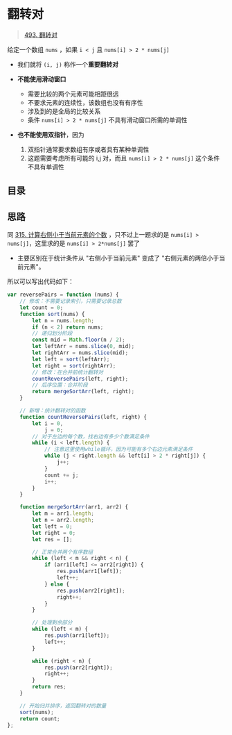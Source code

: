 
# 翻转对



>  [493. 翻转对](https://leetcode.cn/problems/reverse-pairs/)



给定一个数组 `nums` ，如果 `i < j` 且 `nums[i] > 2 * nums[j]` 
- 我们就将 `(i, j)` 称作一个**重要翻转对**


- **不能使用滑动窗口**
	- 需要比较的两个元素可能相距很远
	- 不要求元素的连续性，该数组也没有有序性
	- 涉及到的是全局的比较关系
	- 条件 `nums[i] > 2 * nums[j]` 不具有滑动窗口所需的单调性
- **也不能使用双指针**，因为
	1. 双指针通常要求数组有序或者具有某种单调性
	2. 这题需要考虑所有可能的 i,j 对，而且 `nums[i] > 2 * nums[j]` 这个条件不具有单调性



## 目录
<!-- toc -->
 ## 思路 

同 [315. 计算右侧小于当前元素的个数](/post/ZkTe4BMq.html) ，只不过上一题求的是 `nums[i] > nums[j]`，这里求的是 `nums[i] > 2*nums[j]` 罢了
- 主要区别在于统计条件从 "右侧小于当前元素" 变成了 "右侧元素的两倍小于当前元素"。


所以可以写出代码如下：

```javascript
var reversePairs = function (nums) {
    // 修改：不需要记录索引，只需要记录总数
    let count = 0;
    function sort(nums) {
        let n = nums.length;
        if (n < 2) return nums;
        // 递归划分阶段
        const mid = Math.floor(n / 2);
        let leftArr = nums.slice(0, mid);
        let rightArr = nums.slice(mid);
        let left = sort(leftArr);
        let right = sort(rightArr);
        // 修改：在合并前统计翻转对
        countReversePairs(left, right);
        // 后序位置：合并阶段
        return mergeSortArr(left, right);
    }

    // 新增：统计翻转对的函数
    function countReversePairs(left, right) {
        let i = 0,
            j = 0;
        // 对于左边的每个数，找右边有多少个数满足条件
        while (i < left.length) {
            // 注意这里使用while循环，因为可能有多个右边元素满足条件
            while (j < right.length && left[i] > 2 * right[j]) {
                j++;
            }
            count += j;
            i++;
        }
    }

    function mergeSortArr(arr1, arr2) {
        let m = arr1.length;
        let n = arr2.length;
        let left = 0;
        let right = 0;
        let res = [];

        // 正常合并两个有序数组
        while (left < m && right < n) {
            if (arr1[left] <= arr2[right]) {
                res.push(arr1[left]);
                left++;
            } else {
                res.push(arr2[right]);
                right++;
            }
        }

        // 处理剩余部分
        while (left < m) {
            res.push(arr1[left]);
            left++;
        }

        while (right < n) {
            res.push(arr2[right]);
            right++;
        }
        return res;
    }

    // 开始归并排序，返回翻转对的数量
    sort(nums);
    return count;
};

```

